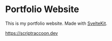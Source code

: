 # Portfolio Website

This is my portfolio website. Made with [SvelteKit](https://kit.svelte.dev).

https://scriptraccoon.dev
